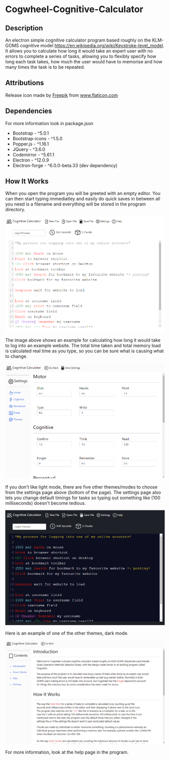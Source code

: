 # Cogwheel-Cognitive-Calculator

## Description

An electron simple cognitive calculator program based roughly on the KLM-GOMS cognitive model https://en.wikipedia.org/wiki/Keystroke-level_model. It allows you to calculate how long it would take an expert user with no errors to complete a series of tasks, allowing you to flexibly specify how long each task takes, how much the user would have to memorise and how many times the task is to be repeated.

## Attributions

<div>Release icon made by <a href="https://www.freepik.com" title="Freepik">Freepik</a> from <a href="https://www.flaticon.com/" title="Flaticon">www.flaticon.com</a></div>

## Dependencies

For more information look in package.json

- Bootstrap - ^5.0.1
- Bootstrap-icons - ^1.5.0
- Popper.js - ^1.16.1
- JQuery - ^3.6.0
- Codemirror - ^5.61.1
- Electron - ^12.0.9
- Electron-forge - ^6.0.0-beta.33 (dev dependency)

## How It Works

When you open the program you will be greeted with an empty editor. You can then start typing immediatley and easily do quick saves in between all you need is a filename and everything will be stored in the program directory.

![](/imgs/img1.PNG)

The image above shows an example for calculating how long it would take to log into an example website. The total time taken and total memory load is calculated real time as you type, so you can be sure what is causing what to change.

![](/imgs/img3.PNG)

If you don't like light mode, there are five other themes/modes to choose from the settings page above (bottom of the page). The settings page also lets you change default timings for tasks so typing out something like (100 milliseconds) doesn't become tedious.

![](/imgs/img2.PNG)

Here is an example of one of the other themes, dark mode.

![](/imgs/img4.PNG)

For more information, look at the help page in the program.

